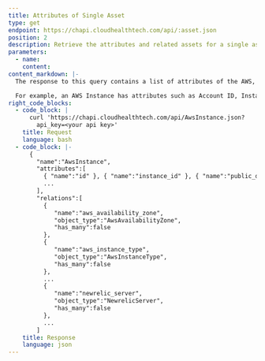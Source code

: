 ```yaml
---
title: Attributes of Single Asset
type: get
endpoint: https://chapi.cloudhealthtech.com/api/:asset.json
position: 2
description: Retrieve the attributes and related assets for a single asset object.
parameters:
  - name:
    content:
content_markdown: |-
  The response to this query contains a list of attributes of the AWS, Azure, Data Center, or Google Cloud asset that you want to explore. The response also includes related asset objects.

  For example, an AWS Instance has attributes such as Account ID, Instance ID, Public IP, and Private IP. In addition, this asset is also related to other asset objects such as the `AWSInstanceType`, `AwsAvailabilityZone`, and `ChefNode` objects.
right_code_blocks:
  - code_block: |
      curl 'https://chapi.cloudhealthtech.com/api/AwsInstance.json?
        api_key=<your api key>'
    title: Request
    language: bash
  - code_block: |-
      {
        "name":"AwsInstance",
        "attributes":[
          { "name":"id" }, { "name":"instance_id" }, { "name":"public_dns" }, { "name":"public_ip" }, ... { "name":"usage_percentage_per_month" },
          ...
        ],
        "relations":[
          {  
             "name":"aws_availability_zone",
             "object_type":"AwsAvailabilityZone",
             "has_many":false
          },
          {  
             "name":"aws_instance_type",
             "object_type":"AwsInstanceType",
             "has_many":false
          },
          ...
          {  
             "name":"newrelic_server",
             "object_type":"NewrelicServer",
             "has_many":false
          },
          ...
        ]
    title: Response
    language: json
---
```

